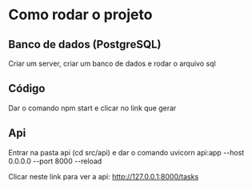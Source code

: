 # Como rodar o projeto

## Banco de dados (PostgreSQL)

Criar um server, criar um banco de dados e rodar o arquivo sql

## Código

Dar o comando npm start e clicar no link que gerar

## Api

Entrar na pasta api (cd src/api) e dar o comando uvicorn api:app --host 0.0.0.0 --port 8000 --reload

Clicar neste link para ver a api: http://127.0.0.1:8000/tasks